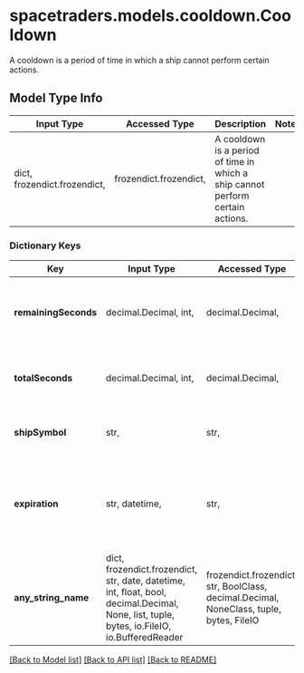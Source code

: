 # spacetraders.models.cooldown.Cooldown

A cooldown is a period of time in which a ship cannot perform certain actions.

## Model Type Info
Input Type | Accessed Type | Description | Notes
------------ | ------------- | ------------- | -------------
dict, frozendict.frozendict,  | frozendict.frozendict,  | A cooldown is a period of time in which a ship cannot perform certain actions. | 

### Dictionary Keys
Key | Input Type | Accessed Type | Description | Notes
------------ | ------------- | ------------- | ------------- | -------------
**remainingSeconds** | decimal.Decimal, int,  | decimal.Decimal,  | The remaining duration of the cooldown in seconds | 
**totalSeconds** | decimal.Decimal, int,  | decimal.Decimal,  | The total duration of the cooldown in seconds | 
**shipSymbol** | str,  | str,  | The symbol of the ship that is on cooldown | 
**expiration** | str, datetime,  | str,  | The date and time when the cooldown expires in ISO 8601 format | [optional] value must conform to RFC-3339 date-time
**any_string_name** | dict, frozendict.frozendict, str, date, datetime, int, float, bool, decimal.Decimal, None, list, tuple, bytes, io.FileIO, io.BufferedReader | frozendict.frozendict, str, BoolClass, decimal.Decimal, NoneClass, tuple, bytes, FileIO | any string name can be used but the value must be the correct type | [optional]

[[Back to Model list]](../../README.md#documentation-for-models) [[Back to API list]](../../README.md#documentation-for-api-endpoints) [[Back to README]](../../README.md)

